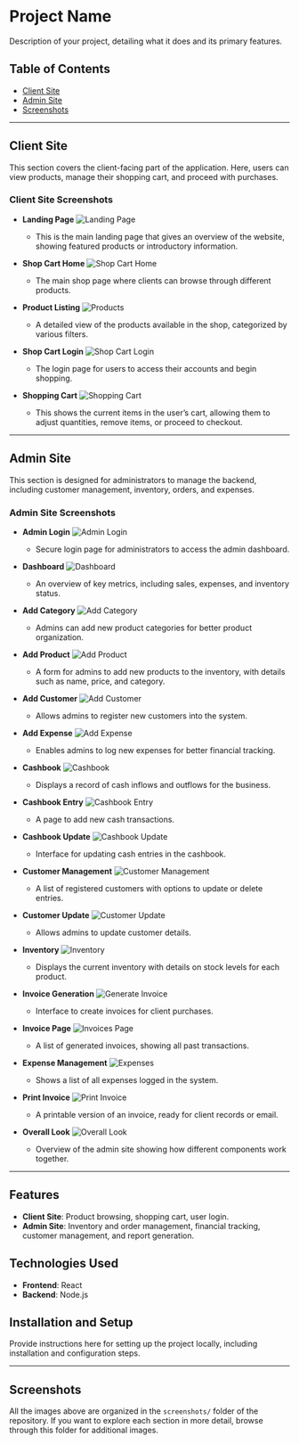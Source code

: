 # Project Name

Description of your project, detailing what it does and its primary features.

## Table of Contents
- [Client Site](#client-site)
- [Admin Site](#admin-site)
- [Screenshots](#screenshots)

---

## Client Site

This section covers the client-facing part of the application. Here, users can view products, manage their shopping cart, and proceed with purchases.

### Client Site Screenshots

- **Landing Page**
  ![Landing Page](screenshots/Landingpage.png)
  - This is the main landing page that gives an overview of the website, showing featured products or introductory information.

- **Shop Cart Home**
  ![Shop Cart Home](screenshots/shopcarthome2.png)
  - The main shop page where clients can browse through different products.

- **Product Listing**
  ![Products](screenshots/products.png)
  - A detailed view of the products available in the shop, categorized by various filters.

- **Shop Cart Login**
  ![Shop Cart Login](screenshots/shopcartlogin.png)
  - The login page for users to access their accounts and begin shopping.

- **Shopping Cart**
  ![Shopping Cart](screenshots/shopcart_cart.png)
  - This shows the current items in the user’s cart, allowing them to adjust quantities, remove items, or proceed to checkout.

---

## Admin Site

This section is designed for administrators to manage the backend, including customer management, inventory, orders, and expenses.

### Admin Site Screenshots

- **Admin Login**
  ![Admin Login](screenshots/admin_login.png)
  - Secure login page for administrators to access the admin dashboard.

- **Dashboard**
  ![Dashboard](screenshots/dashboard.png)
  - An overview of key metrics, including sales, expenses, and inventory status.

- **Add Category**
  ![Add Category](screenshots/add_category.png)
  - Admins can add new product categories for better product organization.

- **Add Product**
  ![Add Product](screenshots/add_product.png)
  - A form for admins to add new products to the inventory, with details such as name, price, and category.

- **Add Customer**
  ![Add Customer](screenshots/add_customer.png)
  - Allows admins to register new customers into the system.

- **Add Expense**
  ![Add Expense](screenshots/add_expense.png)
  - Enables admins to log new expenses for better financial tracking.

- **Cashbook**
  ![Cashbook](screenshots/cashbook.png)
  - Displays a record of cash inflows and outflows for the business.

- **Cashbook Entry**
  ![Cashbook Entry](screenshots/cashbook_entry.png)
  - A page to add new cash transactions.

- **Cashbook Update**
  ![Cashbook Update](screenshots/cashbook_update.png)
  - Interface for updating cash entries in the cashbook.

- **Customer Management**
  ![Customer Management](screenshots/customers.png)
  - A list of registered customers with options to update or delete entries.

- **Customer Update**
  ![Customer Update](screenshots/customer_update.png)
  - Allows admins to update customer details.

- **Inventory**
  ![Inventory](screenshots/inventory.png)
  - Displays the current inventory with details on stock levels for each product.

- **Invoice Generation**
  ![Generate Invoice](screenshots/invoiceGenerate.png)
  - Interface to create invoices for client purchases.

- **Invoice Page**
  ![Invoices Page](screenshots/invoicesPage.png)
  - A list of generated invoices, showing all past transactions.

- **Expense Management**
  ![Expenses](screenshots/expense.png)
  - Shows a list of all expenses logged in the system.

- **Print Invoice**
  ![Print Invoice](screenshots/print_invoice.png)
  - A printable version of an invoice, ready for client records or email.

- **Overall Look**
  ![Overall Look](screenshots/overall_look.png)
  - Overview of the admin site showing how different components work together.

---

## Features

- **Client Site**: Product browsing, shopping cart, user login.
- **Admin Site**: Inventory and order management, financial tracking, customer management, and report generation.

## Technologies Used

- **Frontend**: React
- **Backend**: Node.js

## Installation and Setup

Provide instructions here for setting up the project locally, including installation and configuration steps.

---

## Screenshots

All the images above are organized in the `screenshots/` folder of the repository. If you want to explore each section in more detail, browse through this folder for additional images.
